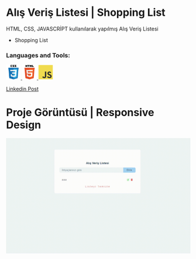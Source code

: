 <h1>Alış Veriş Listesi | Shopping List</h1>

<p>HTML, CSS, JAVASCRİPT kullanılarak yapılmış Alış Veriş Listesi</p>

<ul>
  <li>Shopping List</li>
</ul>

<h3 align="left">Languages and Tools:</h3>
<p align="left"> 

 <a href="https://www.w3schools.com/css/" target="_blank" rel="noreferrer"> <img src="https://raw.githubusercontent.com/devicons/devicon/master/icons/css3/css3-original-wordmark.svg" alt="css3" width="40" height="40"/> </a><a href="https://www.w3.org/html/" target="_blank" rel="noreferrer"> <img src="https://raw.githubusercontent.com/devicons/devicon/master/icons/html5/html5-original-wordmark.svg" alt="html5" width="40" height="40"/> </a><a href="https://developer.mozilla.org/en-US/docs/Web/JavaScript" target="_blank" rel="noreferrer"> <img src="https://raw.githubusercontent.com/devicons/devicon/master/icons/javascript/javascript-original.svg" alt="javascript" width="40" height="40"/> </a>

<a href="https://www.linkedin.com/in/swyusufcakir/" target="_blank"> Linkedin Post</a> 
<h1>Proje Görüntüsü | Responsive Design </h1>

![](img/web-gif.gif)
